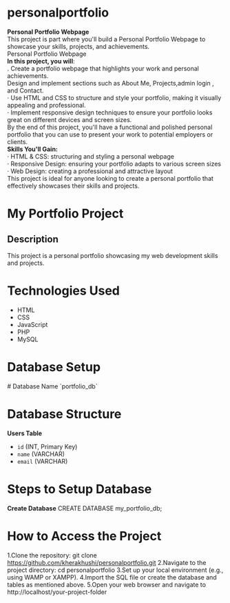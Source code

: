 # personalportfolio
<b>Personal Portfolio Webpage</b><br>
This project is part  where you'll build a Personal Portfolio Webpage to showcase
your skills, projects, and achievements.<br>
Personal Portfolio Webpage<br>
<b>In this project, you will</b>:<br>
. Create a portfolio webpage that highlights your work and personal achievements.<br>
Design and implement sections such as About Me, Projects,admin login , and Contact.<br>
· Use HTML and CSS to structure and style your portfolio, making it visually appealing and professional.<br>
· Implement responsive design techniques to ensure your portfolio looks great on different devices and screen
sizes.<br>
By the end of this project, you'll have a functional and polished personal portfolio that you can use to present your
work to potential employers or clients.<br>
<b>Skills You'll Gain:</b><br>
· HTML & CSS: structuring and styling a personal webpage<br>
· Responsive Design: ensuring your portfolio adapts to various screen sizes<br>
· Web Design: creating a professional and attractive layout<br>
This project is ideal for anyone looking to create a personal portfolio that effectively showcases their skills and
projects.
# My Portfolio Project

## Description
This project is a personal portfolio showcasing my web development skills and projects.

# Technologies Used
- HTML
- CSS
- JavaScript
- PHP
- MySQL

<h1>Database Setup</h1> 
# Database Name
`portfolio_db`

# Database Structure
 **Users Table**
   - `id` (INT, Primary Key)
   - `name` (VARCHAR)
   - `email` (VARCHAR)


# Steps to Setup Database
**Create Database**
  CREATE DATABASE my_portfolio_db;
# How to Access the Project
1.Clone the repository:
git clone https://github.com/kherakhushi/personalportfolio.git
2.Navigate to the project directory:
cd personalportfolio
3.Set up your local environment (e.g., using WAMP or XAMPP).
4.Import the SQL file or create the database and tables as mentioned above.
5.Open your web browser and navigate to http://localhost/your-project-folder

